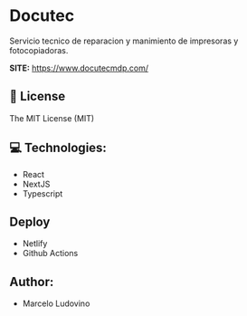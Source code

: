 # Docutec
Servicio tecnico de reparacion y manimiento de impresoras y fotocopiadoras.

**SITE:** https://www.docutecmdp.com/

## 🧾 License 
The MIT License (MIT)

## 💻 Technologies:
* React
* NextJS
* Typescript

## Deploy
* Netlify
* Github Actions

## Author:
* Marcelo Ludovino
